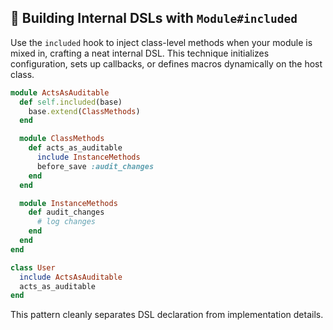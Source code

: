 ## 🧩 Building Internal DSLs with `Module#included`
Use the `included` hook to inject class-level methods when your module is mixed in, crafting a neat internal DSL. This technique initializes configuration, sets up callbacks, or defines macros dynamically on the host class.

```ruby
module ActsAsAuditable
  def self.included(base)
    base.extend(ClassMethods)
  end

  module ClassMethods
    def acts_as_auditable
      include InstanceMethods
      before_save :audit_changes
    end
  end

  module InstanceMethods
    def audit_changes
      # log changes
    end
  end
end

class User
  include ActsAsAuditable
  acts_as_auditable
end
```

This pattern cleanly separates DSL declaration from implementation details.